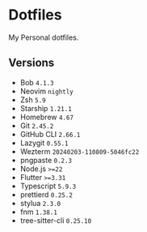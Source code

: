 # Dotfiles

My Personal dotfiles.

## Versions

- Bob `4.1.3`
- Neovim `nightly`
- Zsh `5.9`
- Starship `1.21.1`
- Homebrew `4.67`
- Git `2.45.2`
- GitHub CLI `2.66.1`
- Lazygit `0.55.1`
- Wezterm `20240203-110809-5046fc22`
- pngpaste `0.2.3`
- Node.js `>=22`
- Flutter `>=3.31`
- Typescript `5.9.3`
- prettierd `0.25.2`
- stylua `2.3.0` 
- fnm `1.38.1`
- tree-sitter-cli `0.25.10`
